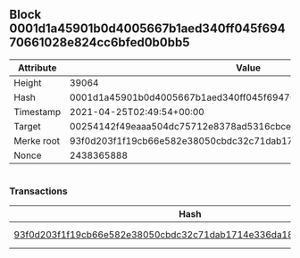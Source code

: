 ## Block 0001d1a45901b0d4005667b1aed340ff045f69470661028e824cc6bfed0b0bb5

Attribute | Value
--- | ---
Height | 39064
Hash | 0001d1a45901b0d4005667b1aed340ff045f69470661028e824cc6bfed0b0bb5
Timestamp | 2021-04-25T02:49:54+00:00
Target | 00254142f49eaaa504dc75712e8378ad5316cbcead634704b3734b6271167cc4
Merke root | 93f0d203f1f19cb66e582e38050cbdc32c71dab1714e336da18d0ab8593d06e3
Nonce | 2438365888

```

```

### Transactions

Hash | Amount
--- | ---
[93f0d203f1f19cb66e582e38050cbdc32c71dab1714e336da18d0ab8593d06e3](93f0d203f1f19cb66e582e38050cbdc32c71dab1714e336da18d0ab8593d06e3.md) | 10.00000000 SKEPTI 
